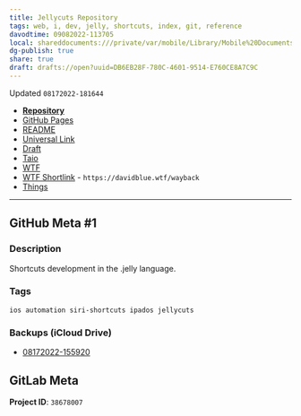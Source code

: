 ```yaml
---
title: Jellycuts Repository
tags: web, i, dev, jelly, shortcuts, index, git, reference
davodtime: 09082022-113705
local: shareddocuments:///private/var/mobile/Library/Mobile%20Documents/iCloud~md~obsidian/Documents/OBSHIDDIAN/drafts/DB6EB28F-780C-4601-9514-E760CE8A7C9C.md
dg-publish: true
share: true
draft: drafts://open?uuid=DB6EB28F-780C-4601-9514-E760CE8A7C9C
---
```

Updated `08172022-181644`

- [**Repository**](https://github.com/extratone/jellycuts)
- [GitHub Pages](https://extratone.github.io/jellycuts)
- [README](https://github.com/extratone/jellycuts/blob/main/README.md)
- [Universal Link](https://workingcopy.app/git/#repo=git@github.com:extratone/jellycuts.git)
- [Draft](drafts://open?uuid=DB6EB28F-780C-4601-9514-E760CE8A7C9C)
- [Taio](taio://editor?action=open&path=%2FDocuments%2FBookmarked%20Folder%20Index.jelly&location=2)
- [WTF](https://davidblue.wtf/drafts/DB6EB28F-780C-4601-9514-E760CE8A7C9C.html)
- [WTF Shortlink](https://davidblue.wtf/wayback) - `https://davidblue.wtf/wayback`
- [Things](things:///show?id=8zusBnZB5xcRfCRwz59VGf)

---

## GitHub Meta #1

### Description

Shortcuts development in the .jelly language.

### Tags

`ios automation siri-shortcuts ipados jellycuts`

### Backups (iCloud Drive)

- [08172022-155920](https://www.icloud.com/iclouddrive/066XFGsAioxgHPBkhHTybUfdw#JellyCuts08172022-155920)

## GitLab Meta

**Project ID**: `38678007`